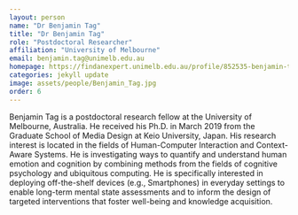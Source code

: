 ```yaml
---
layout: person
name: "Dr Benjamin Tag"
title: "Dr Benjamin Tag"
role: "Postdoctoral Researcher"
affiliation: "University of Melbourne"
email: benjamin.tag@unimelb.edu.au
homepage: https://findanexpert.unimelb.edu.au/profile/852535-benjamin-tag
categories: jekyll update
image: assets/people/Benjamin_Tag.jpg
order: 6
---
```

Benjamin Tag is a postdoctoral research fellow at the University of Melbourne, Australia. He received his Ph.D. in March 2019 from the Graduate School of Media Design at Keio University, Japan. 
His research interest is located in the fields of Human-Computer Interaction and Context-Aware Systems. He is investigating ways to quantify and understand human emotion and cognition by combining methods from the fields of cognitive psychology and ubiquitous computing. He is specifically interested in deploying off-the-shelf devices (e.g., Smartphones) in everyday settings to enable long-term mental state assessments and to inform the design of targeted interventions that foster well-being and knowledge acquisition.